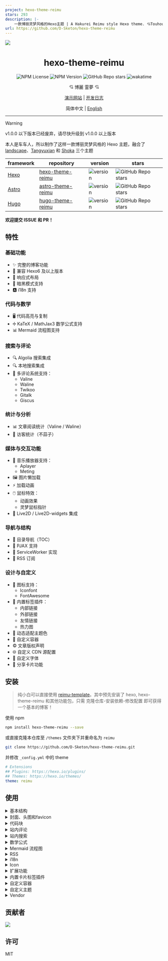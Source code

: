 ```yaml
---
project: hexo-theme-reimu
stars: 293
description: |-
    一款博丽灵梦风格的Hexo主题 | A Hakurei Reimu style Hexo theme. 💘Touhou💘
url: https://github.com/D-Sketon/hexo-theme-reimu
---
```


<img src="https://cdn.jsdelivr.net/gh/D-Sketon/hexo-theme-reimu@main/_screenshot/Reimu_dark.png"/>
<div align = center>
  <h1>hexo-theme-reimu</h1>
  <img alt="NPM License" src="https://img.shields.io/npm/l/hexo-theme-reimu">
  <img alt="NPM Version" src="https://img.shields.io/npm/v/hexo-theme-reimu">
  <img alt="GitHub Repo stars" src="https://img.shields.io/github/stars/D-Sketon/hexo-theme-reimu">
  <img src="https://wakatime.com/badge/user/a6ea8444-9e83-48bb-9744-09a19ac07114/project/fe59c195-6633-4ee8-89c0-e1b24fa1fff4.svg" alt="wakatime">
  <p align="center">
  💘 博麗 霊夢 💘
  </p>

[演示网站](https://d-sketon.github.io) | [开发日志](https://d-sketon.github.io/20240601/hexo-theme-reimu-log/)

简体中文 | [English](https://github.com/D-Sketon/hexo-theme-reimu/blob/main/README.en.md)

</div>

---

> [!WARNING]
> v1.0.0 以下版本已经废弃，请尽快升级到 v1.0.0 以上版本

本人是车车人，所以制作了这样一款博丽灵梦风格的 Hexo 主题，融合了 [landscape](https://github.com/hexojs/hexo-theme-landscape)、[Tangyuxian](https://github.com/tangyuxian/hexo-theme-tangyuxian) 和 [Shoka](https://github.com/amehime/hexo-theme-shoka) 三个主题

|framework|repository|version|stars|
|-|-|-|-|
|[Hexo](https://hexo.io/)|[hexo-theme-reimu](https://github.com/D-Sketon/hexo-theme-reimu)|<img alt="version" src="https://img.shields.io/badge/dynamic/json?url=https%3A%2F%2Fgithub.com%2FD-Sketon%2Fhexo-theme-reimu%2Fraw%2Fmain%2Fpackage.json&query=%24.version&label=version">|<img alt="GitHub Repo stars" src="https://img.shields.io/github/stars/D-Sketon/hexo-theme-reimu">|
|[Astro](https://astro.build)|[astro-theme-reimu](https://github.com/D-Sketon/astro-theme-reimu)|<img alt="version" src="https://img.shields.io/badge/dynamic/json?url=https%3A%2F%2Fgithub.com%2FD-Sketon%2Fastro-theme-reimu%2Fraw%2Fmain%2Fpackage.json&query=%24.version&label=version">|<img alt="GitHub Repo stars" src="https://img.shields.io/github/stars/D-Sketon/astro-theme-reimu">|
|[Hugo](https://gohugo.io)|[hugo-theme-reimu](https://github.com/D-Sketon/hugo-theme-reimu)|<img alt="version" src="https://img.shields.io/badge/dynamic/json?url=https%3A%2F%2Fgithub.com%2FD-Sketon%2Fhugo-theme-reimu%2Fraw%2Fmain%2Fpackage.json&query=%24.version&label=version">|<img alt="GitHub Repo stars" src="https://img.shields.io/github/stars/D-Sketon/hugo-theme-reimu">|

**欢迎提交 ISSUE 和 PR！**

## 特性

### 基础功能
- ✨ 完整的博客功能
- 🔄 兼容 Hexo6 及以上版本
- 📱 响应式布局
- 🌙 暗黑模式支持
- 🅰️ i18n 支持

### 代码与数学
- 🖥️ 代码高亮与复制
- ➗ KaTeX / MathJax3 数学公式支持
- 📊 Mermaid 流程图支持

### 搜索与评论
- 🔍 Algolia 搜索集成
- 🔍 本地搜索集成
- 💬 多评论系统支持：
  - Valine
  - Waline
  - Twikoo
  - Gitalk
  - Giscus

### 统计与分析
- 📊 文章阅读统计（Valine / Waline）
- 👥 访客统计（不蒜子）

### 媒体与交互功能
- 🎵 音乐播放器支持：
  - Aplayer
  - Meting
- 🖼️ 图片懒加载
- ⚡ 加载动画
- 🖱️ 鼠标特效：
  - 动画效果
  - 灵梦鼠标指针
- 👾 Live2D / Live2D-widgets 集成

### 导航与结构
- 📑 目录导航（TOC）
- 🔄 PJAX 支持
- 🔧 ServiceWorker 实现
- 📰 RSS 订阅

### 设计与自定义
- 🎨 图标支持：
  - Iconfont
  - FontAwesome
- 🔗 内置标签插件：
  - 内部链接
  - 外部链接
  - 友情链接
  - 热力图
- 🎨 动态适配主题色
- 🎨 自定义容器
- ©️ 文章版权声明
- 🌐 自定义 CDN 源配置
- 📜 自定义字体
- 🎨 分享卡片功能

## 安装

> 纯小白可以直接使用 [reimu-template](https://github.com/D-Sketon/reimu-template)。其中预先安装了 hexo, hexo-theme-reimu 和其他功能包，只需 克隆仓库-安装依赖-修改配置 即可获得一个基本的博客！

使用 npm

```bash
npm install hexo-theme-reimu --save
```

或直接克隆本仓库至 `/themes` 文件夹下并重命名为 `reimu`

```bash
git clone https://github.com/D-Sketon/hexo-theme-reimu.git
```

并修改 `_config.yml` 中的 theme

```yaml
# Extensions
## Plugins: https://hexo.io/plugins/
## Themes: https://hexo.io/themes/
theme: reimu
```

## 使用

<details>
<summary>基本结构</summary>

### 基本结构

为了保证显示正确，请参考 `_example` 在 `source` 中分别建立 `_data`、`about` 和 `friend` 文件夹 （注意：是博客根目录下的 `source` 文件夹，而不是主题中的 `source` ！）

#### \_data

- `avatar` 文件夹中存储作者头像，默认命名 `avatar.webp`，可在内层 `_config.yml` 中做如下配置

```yaml
avatar: "avatar.webp" # 默认就是在avatar文件夹内寻找，请不要包含路径，否则会404
```

- `covers` 文件夹中存储文章封面
- `covers.yml` 中存储文章封面 url

#### about

`index.md` 作为**关于**页面

#### friend

`index.md` 作为**友链**页面，在 `_data.yml` 中填入友链信息即可在页面上显示对应好友卡片

</details>
<details>
<summary>封面、头图和favicon</summary>

### 封面、头图和 favicon

#### 封面

封面显示逻辑如下

- 如果文章的 Front matter 中包含 cover 的 url，则该文章头图和首页缩略图均显示该 url

```yaml
---
title: Hello World
cover: https://example.com
---
```

- 如果文章的 Front matter 中包含 cover 为 `false`，则该文章不显示头图（首页上仍然是随机图片）

```yaml
---
title: Hello World
cover: false
---
```

- 如果文章的 Front matter 中包含 cover 为 `rgb(xxx,xxx,xxx)`，则该文章头图为对应的渐变纯色（首页上仍然是随机图片）

```yaml
---
title: Hello World
cover: rgb(255,117,117)
---
```

- 否则查找 `covers` 文件夹和 `covers.yml`，并从中随机挑选图片
- 若上述文件均不存在，则显示头图

#### 头图

头图保存于 `themes/reimu/source/images/banner.webp`，可在内层 `_config.yml` 中修改

```yaml
banner: "/images/banner.webp"
```

#### favicon

favicon 保存于 `themes/reimu/source/images/favicon.ico`，可在内层 `_config.yml` 中修改

```yaml
favicon: "/images/favicon.ico"
```

#### 置顶

在文章的 Front-matter 中添加 `sticky: true`

```yaml
---
title: Hello World
sticky: true
---
```

</details>
<details>
<summary>代码块</summary>

### 代码块

为保证代码块的正确显示，请保证外层 `_config.yml` 中为如下配置
(Hexo <7.0.0)

```yaml
highlight:
  enable: true
  wrap: true
  hljs: false
prismjs:
  enable: false
```

(Hexo >=7.0.0)

```yaml
syntax_highlighter: highlight.js
highlight:
  wrap: true
  hljs: false
```

代码块同时提供了代码粘贴功能，点击代码块右上角的复制按钮即可复制代码。在内层 `_config.yml` 中可以对复制功能进行配置。  
`success` 为复制成功时的提示，`fail` 为复制失败时的提示。此外，可以配置版权声明，当复制的字符数大于 `count` 时会在复制的内容后面添加版权声明。

```yaml
clipboard:
  success: 
    en: Copy successfully (*^▽^*)
    zh-CN: 复制成功 (*^▽^*)
    zh-TW: 複製成功 (*^▽^*)
    ja: コピー成功 (*^▽^*)
  fail: 
    en: Copy failed (ﾟ⊿ﾟ)ﾂ
    zh-CN: 复制失败 (ﾟ⊿ﾟ)ﾂ
    zh-TW: 複製失敗 (ﾟ⊿ﾟ)ﾂ
    ja: コピー失敗 (ﾟ⊿ﾟ)ﾂ
  copyright:
    enable: false
    count: 50 # 大于多少字符添加版权声明
    license_type: by-nc-sa # https://creativecommons.org/licenses
```

v1.1.0 添加了配置用于控制代码块的默认展开状态，`expand` 可以设置为 `true`、`false` 或数字，数字表示当代码块的行数大于该数字时默认收缩。

```yaml
code_block:
  expand: true # true | false | number
```

</details>
<details>
<summary>站内评论</summary>

### 站内评论

> 站内评论可以使用 Front matter 中的 `comments` 独立控制每篇文章是否显示评论。  
> 当 `comments` 为 `false` 时不显示评论，`true` 或不填时根据 `_config.yml` 的配置决定是否显示。

> 1.7.0+ 后支持多评论系统同时使用

全局评论系统配置：

```yaml
comment:
  title: # 评论框标题
    en: Leave a comment
    zh-CN: 说些什么吧！
    zh-TW: 說些什麼吧！
    ja: コメントを残す
  default: waline # 多评论下，默认使用的评论系统
```

若基于 [Valine](https://valine.js.org/)  
请参考其官方文档完成 `LeanCloud` 的配置，并在内层 `_config.yml` 中将 `valine.enable` 改为 `true`，并填入自己的 `appId` 和 `appKey`

```yaml
valine:
  enable: true
  appId: "your appId"
  appKey: "your appKey"
```

若基于 [Waline](https://waline.js.org/)  
请参考其[官方文档](https://waline.js.org/guide/get-started/)完成 `LeanCloud` 的配置，并在内层 `_config.yml` 中将 `waline.enable` 改为 `true`，并填入自己的 `serverURL`

```yaml
waline:
  enable: true
  serverURL: "your server url"
  locale: {} # https://waline.js.org/guide/features/i18n.html#%E8%87%AA%E5%AE%9A%E4%B9%89%E8%AF%AD%E8%A8%80
  emoji:
    - https://unpkg.com/@waline/emojis@1.2.0/weibo
    - https://unpkg.com/@waline/emojis@1.2.0/alus
    - https://unpkg.com/@waline/emojis@1.2.0/bilibili
    - https://unpkg.com/@waline/emojis@1.2.0/qq
    - https://unpkg.com/@waline/emojis@1.2.0/tieba
    - https://unpkg.com/@waline/emojis@1.2.0/tw-emoji
  meta:
    - nick
    - mail
    - link
  requiredMeta:
    - nick
    - mail
  wordLimit: 0
  pageSize: 10
  pageview: true
```

若基于 [twikoo](https://twikoo.js.org)  
请参考其[官方文档](https://twikoo.js.org/quick-start.html)完成 腾讯云 或 Vercel 部署，并在内层 `_config.yml` 中将 `twikoo.enable` 改为 `true`，并填入自己的 `envId`

```yml
twikoo:
  enable: true
  envId: # 腾讯云环境填 envId；Vercel 环境填地址（https://xxx.vercel.app）
  region:
```

若基于 [giscus](https://giscus.app/zh-CN)  
请参考文档完成仓库的配置，并在内层 `_config.yml` 中将 `giscus.enable` 改为 `true`，并填入对应的数据

```yml
giscus:
  enable: true
  repo: "your repo"
  repoId: "your repoId"
  category: "your category"
  categoryId: "your categoryId"
  mapping: mapping
  strict: 0
  reactionsEnabled: 1
  emitMetadata: 0
  inputPosition: bottom
```

若基于 [gitalk](https://gitalk.github.io/)  
请参考其[官方文档](https://github.com/gitalk/gitalk?tab=readme-ov-file#usage)完成仓库的配置，并在内层 `_config.yml` 中将 `gitalk.enable` 改为 `true`，并填入对应的数据

```yml
gitalk:
  enable: true
  clientID: "your application client ID"
  clientSecret: "your application client secret"
  repo: "your repo"
  owner: "repo owner"
  admin: "repo owner and collaborators"
  md5: false # 是否使用 md5 加密路径
```

</details>
<details>
<summary>站内搜索</summary>

### 站内搜索

若选择 [Algolia](https://www.algolia.com/)，请安装 [@reimujs/hexo-algoliasearch](https://github.com/D-Sketon/hexo-algoliasearch)

```bash
npm install @reimujs/hexo-algoliasearch --save
```

并参考其 [README](https://github.com/D-Sketon/hexo-algoliasearch#readme) 完成对 `Algolia` 账号的配置，并在外层 `_config.yml` 中添加如下配置

> 注意：搜索跳转链接为永久链接，所以请保证外层 `_config.yml` 中的 `url` 填写正确

```yml
algolia:
  appId: "your applicationID"
  apiKey: "your apiKey"
  adminApiKey: "your adminApiKey"
  indexName: "your indexName"
  chunkSize: 5000
  fields:
    - content:strip:truncate,0,500
    - excerpt:strip
    - gallery
    - permalink
    - photos
    - slug
    - tags
    - title
```

在内层 `_config.yml` 中将 `algolia_search.enable` 改为 `true`

```yaml
algolia_search:
  enable: true
```

> 1.5.0+ 后主题内置了 `hexo-generator-search`，所以无需再安装 `hexo-generator-search`

本主题内置了 hexo-generator-search，若选择本机搜索，请在内层 `_config.yml` 中将 `generator_search.enable` 改为 `true`，其余配置参考 [hexo-generator-search](https://github.com/wzpan/hexo-generator-search)

```yaml
generator_search:
  enable: true
  field: post
  content: true
```

</details>
<details>
<summary>数学公式</summary>

### 数学公式

请安装 [@reimujs/hexo-renderer-markdown-it-plus](https://github.com/D-Sketon/hexo-renderer-markdown-it-plus)

```bash
npm uninstall hexo-renderer-marked --save
npm install @reimujs/hexo-renderer-markdown-it-plus --save
```

默认关闭，在内层 `_config.yml` 中将 `math.enable` 改为 `true` 可以开启数学公式支持

> 注意不要同时开启 KaTeX 和 MathJax3

#### KaTeX

如果想要基于服务端渲染，在内层 `_config.yml` 中将 `math.katex.enable` 改为 `true`

```yaml
math:
  enable: true
  katex:
    enable: true
    autoRender: false
```

如果想要基于客户端渲染，在内层 `_config.yml` 中将 `math.katex.enable` 改为 `true`，并将 `autoRender` 也改为 `true`

```yaml
math:
  enable: true
  katex:
    enable: true
    autoRender: true
```

在外层 `_config.yml` 中添加如下配置

```yaml
markdown_it_plus:
  rawLaTeX: true
```

#### MathJax3

如果想要使用 MathJax3，请在内层 `_config.yml` 中将 `math.mathjax.enable` 改为 `true`

```yaml
math:
  enable: true
  mathjax:
    enable: true
    options: # MathJax 配置
```

在外层 `_config.yml` 中添加如下配置

```yaml
markdown_it_plus:
  rawLaTeX: true
```

</details>
<details>
<summary>Mermaid 流程图</summary>

### Mermaid 流程图

请安装 [hexo-filter-mermaid-diagrams](https://github.com/webappdevelp/hexo-filter-mermaid-diagrams)

```bash
npm install hexo-filter-mermaid-diagrams --save
```

在内层 `_config.yml` 中将 `mermaid.enable` 改为 `true`

```yaml
mermaid:
  enable: true
```

并在需要使用 mermaid 的文章的 front-matter 中添加 `mermaid: true`

```yaml
---
title: Hello World
mermaid: true
---
```

</details>
<details>
<summary>RSS</summary>

### RSS

请安装 [hexo-generator-feed](https://github.com/hexojs/hexo-generator-feed)

```bash
npm install hexo-generator-feed --save
```

并参考其 [README](https://github.com/hexojs/hexo-generator-feed#readme) 在外层 `_config.yml` 完成对 `feed` 的配置  
在内层 `_config.yml` 中填入生成的 `xml`

```yaml
rss: atom.xml
```

</details>

<details>
<summary>i18n</summary>

### i18n

本主题默认提供 `en`、`zh-CN`、`zh-TW` 和 `ja` 四种语言，可以在外层 `_config.yml` 中修改 `language` 来切换语言

```yaml
language: zh-CN
```

> 以下为实验性功能，可能会有 BUG

v1.4.0+ 实验性地引入了 `hexo-generator-i18n` 并提供了多语言切换功能，可以在内层 `_config.yml` 中配置 `i18n` 来添加自定义语言，其配置方式可参考 [hexo-generator-i18n](https://github.com/Jamling/hexo-generator-i18n)：

```yaml
i18n:
  enable: false # false | true
  type: [page, post]
  generator: [archive, category, tag, index]
  languages: [zh-CN, en] # 语言列表，第一个为默认语言
```

对于 post 的多语言支持，可以在 Front-matter 中添加 `lang` 来指定**除默认语言外的**其他语言（默认语言不需要添加）

```yaml
lang: en
```

以上会生成 `/en/:permalink` 的页面

对于 page 的多语言支持，可直接在 `source` 文件夹下新建对应语言的文件夹，并将 `index.md` 放入其中，如 `source/en/about/index.md`。这会生成 `/en/about` 的页面

详情请见 [如何为Hexo添加多语言支持](https://d-sketon.github.io/20250223/hexo-theme-reimu-i18n/)

</details>

<details>
<summary>Icon</summary>

### Icon

Icon 默认使用本主题提供的 iconfont（v0.1.3+）

```yml
icon_font: 4552607_0khxww3tj3q9
```

如果想要继续使用 fontawesome 图标，请将 `icon_font` 设置为 `false`，此时会使用 `vendor` 中对应的 fontawesome

```yml
fontawesome:
  high_priority:
    - webcache|@fortawesome/fontawesome-free@6.5.1/css/regular.min.css
    - webcache|@fortawesome/fontawesome-free@6.5.1/css/solid.min.css
  low_priority:
    - webcache|@fortawesome/fontawesome-free@6.5.1/css/brands.min.css
    - webcache|@fortawesome/fontawesome-free@6.5.1/css/v5-font-face.min.css
    - webcache|@fortawesome/fontawesome-free@6.5.1/css/v4-font-face.min.css
```

</details>

<details>
<summary>扩展功能</summary>

### 扩展功能

#### 暗黑模式

默认为 `auto`，根据用户系统设置自动切换。可以设置为 `true` 或 `false` 改变默认状态

```yaml
dark_mode:
  # true 代表暗黑模式默认开启
  # false 代表暗黑模式默认关闭
  # auto 代表根据用户系统设置自动切换
  enable: auto # true | false | auto
```

#### Pace 进度条

默认开启

```yaml
pace:
  enable: true
```

#### Firework 鼠标特效

默认开启

```yaml
firework:
  enable: true
```

具体配置请查看 [mouse-firework](https://github.com/D-Sketon/mouse-firework)

#### PJAX

默认关闭

```yaml
pjax:
  enable: false
```

> PJAX 在 v0.0.10 中被引入，用于那些需要添加音乐播放器等需要 SPA 的用户。经过一段时间的迭代后已基本上稳定，但引入后仍然可能会出现诸如**脚本无法执行**、**脚本重复执行**、**页面渲染混乱**等 BUG。请慎重考虑！

> PJAX 无法与 `relative_link: true` 配合使用！

#### ServiceWorker

默认关闭

```yaml
service_worker:
  enable: false
```

#### Live2D

默认关闭

```yaml
live2d:
  enable: false
  position: left # left | right
```

#### Live2D Widgets

默认关闭

```yaml
live2d_widgets:
  enable: false
  position: left # left | right
```

#### Reimu 鼠标指针

默认开启

```yml
reimu_cursor:
  enable: true
  cursor:
    default: ../images/cursor/reimu-cursor-default.png
    pointer: ../images/cursor/reimu-cursor-pointer.png
    text: ../images/cursor/reimu-cursor-text.png
```

#### 响应式头图（v0.2.0+）

默认关闭，打开后并提供对应尺寸的图片和媒体查询可以在一定程度上提高移动端的 LCP
```yml
banner_srcset:
enable: false
srcset:
  - src: "/images/banner-600w.webp"
    media: "(max-width: 479px)"
  - src: "/images/banner-800w.webp"
    media: "(max-width: 799px)"
  - src: "/images/banner.webp"
    media: "(min-width: 800px)"
```

#### Quicklink（v0.2.3+）

默认关闭，打开后可以在用户停留在页面时预加载链接，提高用户体验
```yml
quicklink:
  enable: false
  timeout: 3000 # 预加载超时时间
  priority: true # 是否优先加载
  ignores: [] # 忽略的链接，仅支持字符串
```

#### 文章版权声明（v0.2.0+）

默认关闭
```yml
article_copyright:
  enable: false # 是否展示版权卡片？
  content:
    author: # true | false 版权卡片展示作者？
    link: # true | false 版权卡片展示链接？
    title: # true | false 版权卡片展示标题？
    date: # true | false 版权卡片展示创建日期？
    updated: # true | false 版权卡片展示更新日期？
    license: # true | false 版权卡片展示协议？
    license_type: by-nc-sa # https://creativecommons.org/licenses
```

此外，也可以通过文章的 front-matter 控制，其优先级高于全局配置

```yaml
---
copyright: true # 是否展示版权卡片？
---
```

#### 文章过期提醒（v0.2.4+）

默认关闭
```yml
outdate:
  enable: false
  daysAgo: 180 # 多少天前的文章算过期
  message:
    en: This article was last updated on {time}. Please note that the content may no longer be applicable.
    zh-CN: 本文最后更新于 {time}，请注意文中内容可能已不适用。
    zh-TW: 本文最後更新於 {time}，請注意文中內容可能已不適用。
    ja: この記事は最終更新日：{time}。記載内容が現在有効でない可能性がありますのでご注意ください。
```

#### 赞助（v0.3.2+）

默认关闭
```yml
sponsor:
  enable: false # 是否展示赞助二维码？
  tip: # 赞助提示
    zh-CN: 请作者喝杯咖啡吧
    zh-TW: 請作者喝杯咖啡吧
    en: Buy me a coffee
    ja: コーヒーを買ってください
  icon:
    url: "../images/taichi.png" # 赞助图标，相对于 css/style.css 的路径，所以需要向上一级才能找到 images 文件夹
    rotate: true # 是否旋转图标
    mask: true # 是否将图片作为遮罩（即只显示 png 图片的轮廓）
  qr:
    - name: 支付宝 # 二维码名称
      src: "/sponsor/alipay.jpg" # 二维码路径，请自行填写
```

此外，也可以通过文章的 front-matter 控制，其优先级高于全局配置

```yaml
---
sponsor: true # 是否展示赞助二维码？
---
```

#### 首页目录卡片（v1.0.0+）

默认关闭，打开后可以在首页展示目录卡片，用于代替 widget 中的目录
```yaml
home_categories:
  enable: false # 是否展示首页目录卡片？
  content:
    - categories: # 目录名称，格式和 front-matter 中的 categories 一致，可以为字符串（单级分类）或数组（多级分类）
      cover: # 卡片封面，不填则使用随机封面
    - categories:
      cover:
```

#### 音乐播放器（v1.2.0+）

> 使用前建议先打开 Pjax，否则会出现播放器自动暂停的问题

使用 Aplayer + Meting（可选）默认关闭

##### 纯Aplayer

将 `player.aplayer.enable` 设置为 `true`，并在 `player.aplayer.options` 中参考 [Aplayer Docs](https://aplayer.js.org/#/home?id=options) 进行配置

```yml
player:
  aplayer:
    enable: true
    options:
      audio: [] # audio list
      fixed:
      autoplay:
      loop:
      order:
      preload: 
      volume:
      mutex:
      listFolded:
      lrcType:
```

##### Aplayer + Meting

同时将 `player.aplayer.enable` 和 `player.meting.enable` 设置为 `true`，并在 `player.meting.options` 中参考 [Meting Docs](https://github.com/metowolf/MetingJS?tab=readme-ov-file#option) 进行配置，`player.aplayer.options` 为 Aplayer 配置

```yml
player:
  aplayer:
    enable: true
    options:
      audio: [] # this option will be overwritten by meting
      fixed:
      autoplay:
      loop:
      order:
      preload: 
      volume:
      mutex:
      listFolded:
      lrcType:
  meting:
    enable: true
    meting_api: # custom api
    options:
      id: 
      server: 
      type: 
      auto:
```

#### Pangu 自动分割
默认关闭，自动替你在文章中所有的中文字和半形的英文、数字、符号之间插入空白。

```yml
pangu:
  enable: false 
```

#### 分享链接/卡片（v1.3.0+）

默认关闭，目前支持 `facebook`、`twitter`、`linkedin`、`reddit`、`weibo`、`qq`、`weixin`。

```yml
share:
  # - facebook
  # - twitter
  # - linkedin
  # - reddit
  # - weibo
  # - qq
  # - weixin
```

`weixin` 状态下会生成带有二维码的分享卡片，可保存到本地后分享到微信朋友圈（注意，当文章封面存在跨域问题时无法使用 html-to-image 正确生成含图片的卡片！）

</details>

<details>
<summary>内置卡片标签插件</summary>

### 内置卡片标签插件

#### friendLink 友链卡片

```yaml
{% friendsLink path %}
```

第一个参数 `path` 表示友链 yaml 的路径

#### postLinkCard 内链卡片

```yaml
{% postLinkCard slug [cover]|"auto" [escape] %}
```

其中第一个参数为文章的 `slug`；第二个参数（可选）为卡片展示的封面，如果设置为 `auto` 则自动使用博客的 `banner`；第三个参数（可选）表示文章标题是否被转义

> slug 的生成算法：https://github.com/hexojs/hexo-util/blob/master/lib/slugize.ts
> 简单来说就是去除文章标题的不可见字符，把文章的标题中的特殊字符 `\s~!@#$%^&*()\-_+=[]{}|\;:"'<>,.?/` 全换成分隔符 `-`，合并连续分隔符并去除首尾分隔符

#### externalLinkCard 外链卡片

```yaml
{% externalLinkCard title link [cover]|"auto" %}
```

其中第一个参数为文章的标题；第二个参数为文章的外部链接，第三个参数（可选）为卡片展示的封面，如果设置为 `auto` 则自动使用缺省封面

#### heatMapCard 文章热力图 (v1.7.0+ 实验性功能)

```yaml
{% heatMapCard levelStandard %}
```

其中第一个参数为热力图的等级标准（按照文章字数分级），默认为 `"1000,5000,10000"`

</details>

<details>
<summary>自定义容器</summary>

### 自定义容器

本主题提供了类似 vitepress 的自定义容器功能，使用前需要安装 [@reimujs/hexo-renderer-markdown-it-plus](https://github.com/D-Sketon/hexo-renderer-markdown-it-plus)，并在内层 `_config.yml` 中将 `markdown.container` 改为 `true`

```yaml
markdown:
  container: true
```

使用方法如下：

```markdown
::: info
This is an info box.
:::

::: tip
This is a tip.
:::

::: warning
This is a warning.
:::

::: danger
This is a dangerous warning.
:::

::: danger STOP
Danger zone, do not proceed
:::

::: details
This is a details block.
:::
```

</details>
<details>
<summary>自定义主题</summary>

hexo-theme-reimu 主题支持高度的自定义，你可以通过修改 `_config.yml` 来定制你的主题。

#### 动态适配主题色 (v1.7.0+ 实验性功能)

默认关闭，打开后会基于 Google's Material You 的设计规范根据文章头图的主色调动态生成主题色

```yml
material_theme:
  enable: false # true | false
```

> 注意：当开启该功能时，会在 banner 的 img 元素上添加 `crossorigin="anonymous"` 属性，以获取图片的主色调，所以请确保你的图片服务器支持跨域访问，或使用第三方图片代理。

#### 手动定制主题颜色

hexo-theme-reimu 主题支持通过 CSS 变量定制主题颜色，你可以通过修改 `:root` 伪类下的 CSS 变量来定制你的主题颜色。

~~变量文件位于 `assets/css/_variables.scss`，你可以在这个文件中找到所有的 CSS 变量，但其实只需要修改以下伪类下的变量即可~~

v1.8.0 对外暴露了 `internal_theme` 配置用于定制主题颜色 token

```yaml
internal_theme:
  light:
    --red-0: '#ff0000'
    --red-1: '#ff5252'
    --red-2: '#ff7c7c'
    --red-3: '#ffafaf'
    --red-4: '#ffd0d0'
    --red-5: '#ffecec'
    --red-5-5: '#fff3f3'
    --red-6: '#fff7f7'
    --color-red-6-shadow: 'rgba(255, 78, 78, 0.6)'
    --color-red-3-shadow: 'rgba(255, 78, 78, 0.3)'

    --highlight-nav: '#e6e6e6'
    --highlight-scrollbar: '#d6d6d6'
    --highlight-background: '#f7f7f7'
    --highlight-current-line: '#dadada'
    --highlight-selection: '#e9e9e9'
    --highlight-foreground: '#4d4d4d'
    --highlight-comment: '#7d7d7d'
    --highlight-red: '#c8362b'
    --highlight-orange: '#b66014'
    --highlight-yellow: '#cb911d'
    --highlight-green: '#2ea52e'
    --highlight-aqua: '#479d9d'
    --highlight-blue: '#1973b8'
    --highlight-purple: '#7135ac'
  dark:
    --red-4: 'rgba(255, 208, 208, 0.5)'
    --red-5: 'rgba(255,228,228,0.15)'
    --red-5-5: 'rgba(255,236,236,0.05)'
    --red-6: 'rgba(255, 243, 243, 0.2)'

    --highlight-nav: '#2e353f'
    --highlight-scrollbar: '#454d59'
    --highlight-background: '#22272e'
    --highlight-current-line: '#393939'
    --highlight-selection: '#515151'
    --highlight-foreground: '#cccccc'
    --highlight-comment: '#999999'
    --highlight-red: '#f47067'
    --highlight-orange: '#f69d50'
    --highlight-yellow: '#ffcc66'
    --highlight-green: '#99cc99'
    --highlight-aqua: '#66cccc'
    --highlight-blue: '#54b6ff'
    --highlight-purple: '#dcbdfb'
```

#### 自定义字体

可通过以下配置定义谷歌字体：

```yaml
# https://fonts.google.com/
font:
  enable: true # 是否启用谷歌字体
  article:
    - Mulish
    - Noto Serif SC
  code:
    # - Ubuntu Mono
    # - Source Code Pro
    # - JetBrains Mono
```

v1.1.0 添加了 `local_font` 配置用于定义本机字体，其优先级比谷歌字体低：

```yaml
local_font:
  article:
    - "-apple-system"
    - PingFang SC
    - Microsoft YaHei
    - sans-serif
  code:
    - Menlo
    - Monaco
    - Consolas
    - monospace
```

v1.8.0 添加了 `custom_font` 配置用于定义自定义字体，其优先级最高：

```yaml
custom_font:
  enable: true
  article:
    - css: https://fontsapi.zeoseven.com/292/main/result.css # 字体 css 文件
      name: LXGW WenKai # 字体名称
  code:
```

#### 定制图标

v1.0.0 经过大量重构，向用户暴露了许多配置用于改变原有的图标

##### 头部 / 侧边栏图标

v1.0.0 的 `menu` 配置的结构发生了变化，允许用户自定义 icon。icon 为空时默认使用太极图标，你可以填写一个十六进制的数字来自定义 icon，同时支持 fontawesome 和 icon font。

```yaml
menu:
  - name: home
    url: /
    icon: # 不填默认使用太极图标
  - name: archives
    url: /archives
    icon: f0c1 # 你可以填写一个十六进制的数字来自定义 icon，支持 fontawesome 和 icon font
  - name: about
    url: /about
    icon:
  - name: friend
    url: /friend
    icon:
```

##### 底部 / 回到顶部 / 赞助图标

v1.0.0 的 `footer`、`top`、`sponsor` 配置均增加了 `icon` 配置用于自定义图标。

- `url` 为图标的路径，相对于 `css/style.css` 的路径，所以需要向上一级才能找到 images 文件夹。
- `rotate` 为是否旋转图标，默认为 `true`。
- `mask` 是否将图片作为遮罩（即只显示 png 图片的轮廓），默认为 `true`。

```yaml
footer:
  icon:
    url: "../images/taichi.png" # 相对于 css/style.css 的路径，所以需要向上一级才能找到 images 文件夹
    rotate: true
    mask: true

top:
  icon:
    url: "../images/taichi.png"
    rotate: true
    mask: true

sponsor:
  icon:
    url: "../images/taichi.png"
    rotate: true
    mask: true
```

##### 加载图标

v1.0.0 的 `preloader` 配置增加了 `icon` 配置用于自定义图标。icon 为空时默认使用内链的 svg（保证首屏加载速度），你可以填入一个链接来自定义加载图标。

不建议使用过大的图标，以免影响加载速度。

```yaml
preloader:
  enable: true
  text: 少女祈祷中...
  icon: # 不填默认使用内链的svg（保证首屏加载速度），你可以填入一个链接来自定义加载图标，如 '/images/taichi.png'
```

##### 锚点图标

v1.0.0 增加了 `anchor_icon` 配置用于自定义锚点图标，默认使用 `#` 图标，你可以填写一个十六进制的数字来自定义 icon，同时支持 fontawesome 和 icon font。

```yaml
anchor_icon: # 不填默认使用 # 图标
```

##### 鼠标图标（v1.3.0+）

v1.3.0 增加了 `reimu_cursor.cursor` 配置用于自定义鼠标图标，你可以填写一个相对于 `css/style.css` 的路径来自定义鼠标图标。

```yaml
reimu_cursor:
  enable: true
  cursor:
    default: ../images/cursor/reimu-cursor-default.png
    pointer: ../images/cursor/reimu-cursor-pointer.png
    text: ../images/cursor/reimu-cursor-text.png
```

</details>

<details>
<summary>Vendor</summary>

### Vendor

`vendor` 用于存放一些第三方资源，如 fontawesome、iconfont、katex、mathjax 等。

hexo-theme-reimu 的 `vendor` 结构非常灵活，其支持以下几种形式：

- `:cdn|:package@:version/:file`：使用 CDN 加速，如 `cdn_jsdelivr_gh|katex@0.13.11/dist/katex.min.css`，`:cdn`可在 `vendor` 中自行配置。目前自带以下 CDN 源：
  ```yaml
  cdn_jsdelivr_gh: https://cdn.jsdelivr.net/gh/ # 仅针对github加速
  cdn_jsdelivr_npm: https://cdn.jsdelivr.net/npm/ # 仅针对npm加速
  fastly_jsdelivr_gh: https://fastly.jsdelivr.net/gh/ # 仅针对github加速
  fastly_jsdelivr_npm: https://fastly.jsdelivr.net/npm/ # 仅针对npm加速
  unpkg: https://unpkg.com/ # 仅针对npm加速
  webcache: https://npm.webcache.cn/ # 仅针对npm加速
  ```
  用户可根据网络状况自行切换 CDN 源。
- `https://` 开头：直接使用绝对链接，如 `https://cdn.jsdelivr.net/npm/katex@0.13.11/dist/katex.min.css` 
- `/` 开头：本地资源，你可以把资源放在 `source` 文件夹下和 `_posts` 同级，然后使用诸如 `/katex.min.css` 的路径引用

此外，`vendor` 还支持 SRI 校验，你可以在 `vendor` 中使用 `SHA-384` 用于校验资源的完整性，如：

```yaml
js:
  clipboard: # 使用 SRI 校验
    src: webcache|clipboard@2.0.11/dist/clipboard.min.js
    integrity: sha384-J08i8An/QeARD9ExYpvphB8BsyOj3Gh2TSh1aLINKO3L0cMSH2dN3E22zFoXEi0Q
  lazysizes: webcache|lazysizes@5.3.2/lazysizes.min.js # 不使用 SRI 校验
```

以上两种形式均支持，建议对外部 CDN 资源使用 SRI 校验，以确保资源的完整性。
</details>

## 贡献者

[![](https://contributors-img.web.app/image?repo=D-Sketon/hexo-theme-reimu)](https://github.com/D-Sketon/hexo-theme-reimu/graphs/contributors)

## 许可

MIT
